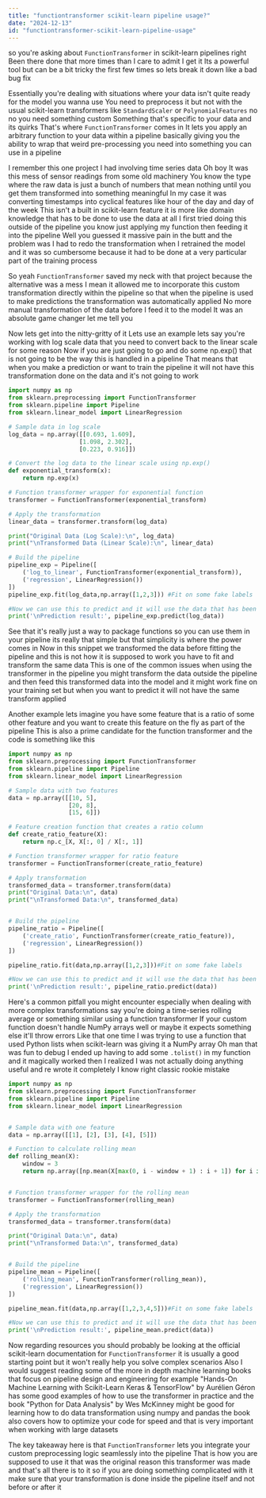```yaml
---
title: "functiontransformer scikit-learn pipeline usage?"
date: "2024-12-13"
id: "functiontransformer-scikit-learn-pipeline-usage"
---
```


 so you're asking about `FunctionTransformer` in scikit-learn pipelines right Been there done that more times than I care to admit I get it Its a powerful tool but can be a bit tricky the first few times so lets break it down like a bad bug fix

Essentially you're dealing with situations where your data isn't quite ready for the model you wanna use You need to preprocess it but not with the usual scikit-learn transformers like `StandardScaler` or `PolynomialFeatures` no no you need something custom Something that's specific to your data and its quirks That's where `FunctionTransformer` comes in It lets you apply an arbitrary function to your data within a pipeline basically giving you the ability to wrap that weird pre-processing you need into something you can use in a pipeline

I remember this one project I had involving time series data Oh boy It was this mess of sensor readings from some old machinery You know the type where the raw data is just a bunch of numbers that mean nothing until you get them transformed into something meaningful In my case it was converting timestamps into cyclical features like hour of the day and day of the week This isn't a built in scikit-learn feature it is more like domain knowledge that has to be done to use the data at all I first tried doing this outside of the pipeline you know just applying my function then feeding it into the pipeline Well you guessed it massive pain in the butt and the problem was I had to redo the transformation when I retrained the model and it was so cumbersome because it had to be done at a very particular part of the training process

So yeah `FunctionTransformer` saved my neck with that project because the alternative was a mess I mean it allowed me to incorporate this custom transformation directly within the pipeline so that when the pipeline is used to make predictions the transformation was automatically applied No more manual transformation of the data before I feed it to the model It was an absolute game changer let me tell you

Now lets get into the nitty-gritty of it Lets use an example lets say you're working with log scale data that you need to convert back to the linear scale for some reason Now if you are just going to go and do some np.exp() that is not going to be the way this is handled in a pipeline That means that when you make a prediction or want to train the pipeline it will not have this transformation done on the data and it's not going to work

```python
import numpy as np
from sklearn.preprocessing import FunctionTransformer
from sklearn.pipeline import Pipeline
from sklearn.linear_model import LinearRegression

# Sample data in log scale
log_data = np.array([[0.693, 1.609],
                    [1.098, 2.302],
                    [0.223, 0.916]])

# Convert the log data to the linear scale using np.exp()
def exponential_transform(x):
    return np.exp(x)

# Function transformer wrapper for exponential function
transformer = FunctionTransformer(exponential_transform)

# Apply the transformation
linear_data = transformer.transform(log_data)

print("Original Data (Log Scale):\n", log_data)
print("\nTransformed Data (Linear Scale):\n", linear_data)

# Build the pipeline
pipeline_exp = Pipeline([
    ('log_to_linear', FunctionTransformer(exponential_transform)),
    ('regression', LinearRegression())
])
pipeline_exp.fit(log_data,np.array([1,2,3])) #Fit on some fake labels

#Now we can use this to predict and it will use the data that has been transformed automatically
print('\nPrediction result:', pipeline_exp.predict(log_data))
```

See that it's really just a way to package functions so you can use them in your pipeline its really that simple but that simplicity is where the power comes in Now in this snippet we transformed the data before fitting the pipeline and this is not how it is supposed to work you have to fit and transform the same data This is one of the common issues when using the transformer in the pipeline you might transform the data outside the pipeline and then feed this transformed data into the model and it might work fine on your training set but when you want to predict it will not have the same transform applied

Another example lets imagine you have some feature that is a ratio of some other feature and you want to create this feature on the fly as part of the pipeline This is also a prime candidate for the function transformer and the code is something like this

```python
import numpy as np
from sklearn.preprocessing import FunctionTransformer
from sklearn.pipeline import Pipeline
from sklearn.linear_model import LinearRegression

# Sample data with two features
data = np.array([[10, 5],
                 [20, 8],
                 [15, 6]])

# Feature creation function that creates a ratio column
def create_ratio_feature(X):
    return np.c_[X, X[:, 0] / X[:, 1]]

# Function transformer wrapper for ratio feature
transformer = FunctionTransformer(create_ratio_feature)

# Apply transformation
transformed_data = transformer.transform(data)
print("Original Data:\n", data)
print("\nTransformed Data:\n", transformed_data)


# Build the pipeline
pipeline_ratio = Pipeline([
    ('create_ratio', FunctionTransformer(create_ratio_feature)),
    ('regression', LinearRegression())
])

pipeline_ratio.fit(data,np.array([1,2,3]))#Fit on some fake labels

#Now we can use this to predict and it will use the data that has been transformed automatically
print('\nPrediction result:', pipeline_ratio.predict(data))

```

Here's a common pitfall you might encounter especially when dealing with more complex transformations say you're doing a time-series rolling average or something similar using a function transformer If your custom function doesn't handle NumPy arrays well or maybe it expects something else it'll throw errors Like that one time I was trying to use a function that used Python lists when scikit-learn was giving it a NumPy array Oh man that was fun to debug I ended up having to add some `.tolist()` in my function and it magically worked then I realized I was not actually doing anything useful and re wrote it completely I know right classic rookie mistake

```python
import numpy as np
from sklearn.preprocessing import FunctionTransformer
from sklearn.pipeline import Pipeline
from sklearn.linear_model import LinearRegression


# Sample data with one feature
data = np.array([[1], [2], [3], [4], [5]])

# Function to calculate rolling mean
def rolling_mean(X):
    window = 3
    return np.array([np.mean(X[max(0, i - window + 1) : i + 1]) for i in range(len(X))]).reshape(-1, 1)


# Function transformer wrapper for the rolling mean
transformer = FunctionTransformer(rolling_mean)

# Apply the transformation
transformed_data = transformer.transform(data)

print("Original Data:\n", data)
print("\nTransformed Data:\n", transformed_data)


# Build the pipeline
pipeline_mean = Pipeline([
    ('rolling_mean', FunctionTransformer(rolling_mean)),
    ('regression', LinearRegression())
])

pipeline_mean.fit(data,np.array([1,2,3,4,5]))#Fit on some fake labels

#Now we can use this to predict and it will use the data that has been transformed automatically
print('\nPrediction result:', pipeline_mean.predict(data))
```

Now regarding resources you should probably be looking at the official scikit-learn documentation for `FunctionTransformer` it is usually a good starting point but it won't really help you solve complex scenarios Also I would suggest reading some of the more in depth machine learning books that focus on pipeline design and engineering for example "Hands-On Machine Learning with Scikit-Learn Keras & TensorFlow" by Aurélien Géron has some good examples of how to use the transformer in practice and the book "Python for Data Analysis" by Wes McKinney might be good for learning how to do data transformation using numpy and pandas the book also covers how to optimize your code for speed and that is very important when working with large datasets

The key takeaway here is that `FunctionTransformer` lets you integrate your custom preprocessing logic seamlessly into the pipeline That is how you are supposed to use it that was the original reason this transformer was made and that's all there is to it so if you are doing something complicated with it make sure that your transformation is done inside the pipeline itself and not before or after it
